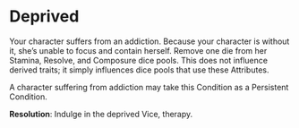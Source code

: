 # Deprived

Your character suffers from an addiction. Because your
character is without it, she’s unable to focus and contain
herself. Remove one die from her Stamina, Resolve, and Composure dice pools. This does not influence derived traits;
it simply influences dice pools that use these Attributes.

A character suffering from addiction may take this
Condition as a Persistent Condition.

**Resolution**: Indulge in the deprived Vice, therapy.